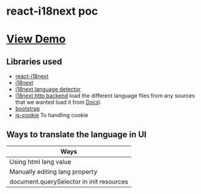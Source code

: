 # react-i18next poc

# [View Demo](https://react-internationalization-samples.netlify.app/)

## Libraries used

- [react-i18next](https://react.i18next.com/)
- [i18next](https://www.npmjs.com/package/i18next)
- [i18next language detector](https://www.npmjs.com/package/i18next-browser-languagedetector)
- [i18next http backend](https://www.npmjs.com/package/i18next-http-backend) load the different language files from any sources that we wanted load it from [Docs](https://github.com/i18next/i18next-http-backend)\
- [bootstrap](https://getbootstrap.com/)
- [js-cookie](https://www.npmjs.com/package/js-cookie) To handling cookie

## Ways to translate the language in UI

| Ways |
| ------ |
| Using html lang value |
| Manually editing lang property |
| document.querySelector in init resources |
